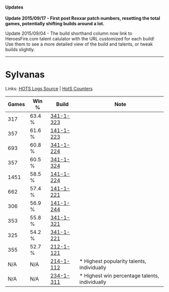 #### Updates
**Update 2015/09/17 - First post Rexxar patch numbers, resetting the total games, potentially shifting builds around a lot.**

Update 2015/09/04 - The build shorthand column now link to HeroesFire.com talent calulator with the URL customized for each build!  
Use them to see a more detailed view of the build and talents, or tweak builds slightly.

***

# Sylvanas

Links: [HOTS Logs Source](https://www.hotslogs.com/Sitewide/HeroDetails?Hero=Sylvanas) | [HotS Counters](http://hotscounters.com/#/hero/Sylvanas)

Games  | Win %  | Build     | Note
-----  | -----  | -----     | ----
317    | 63.4 % | [341-1-323](http://www.heroesfire.com/hots/talent-calculator/sylvanas#pAFx) | 
357    | 61.6 % | [141-1-223](http://www.heroesfire.com/hots/talent-calculator/sylvanas#hXyN) | 
693    | 60.8 % | [341-1-224](http://www.heroesfire.com/hots/talent-calculator/sylvanas#pAEO) | 
357    | 60.5 % | [341-1-324](http://www.heroesfire.com/hots/talent-calculator/sylvanas#pAFy) | 
1451   | 58.5 % | [141-1-224](http://www.heroesfire.com/hots/talent-calculator/sylvanas#hXyO) | 
662    | 57.4 % | [141-1-221](http://www.heroesfire.com/hots/talent-calculator/sylvanas#hXyL) | 
306    | 56.9 % | [141-1-244](http://www.heroesfire.com/hots/talent-calculator/sylvanas#hXyi) | 
353    | 55.8 % | [341-1-321](http://www.heroesfire.com/hots/talent-calculator/sylvanas#pAFv) | 
325    | 54.2 % | [341-1-221](http://www.heroesfire.com/hots/talent-calculator/sylvanas#pAEL) | 
355    | 52.7 % | [212-1-121](http://www.heroesfire.com/hots/talent-calculator/sylvanas#kFGX) | 
N/A    | N/A    | [214-1-112](http://www.heroesfire.com/hots/talent-calculator/sylvanas#kK8u) | * Highest popularity talents, individually
N/A    | N/A    | [234-1-311](http://www.heroesfire.com/hots/talent-calculator/sylvanas#l50_) | * Highest win percentage talents, individually
